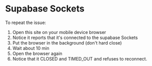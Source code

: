 # Supabase Sockets

To repeat the issue:

1. Open this site on your mobile device browser
2. Notice it reports that it's connected to the supabase Sockets
3. Put the browser in the background (don't hard close)
4. Wait about 10 min
5. Open the browser again
6. Notice that it CLOSED and TIMED_OUT and refuses to reconnect.